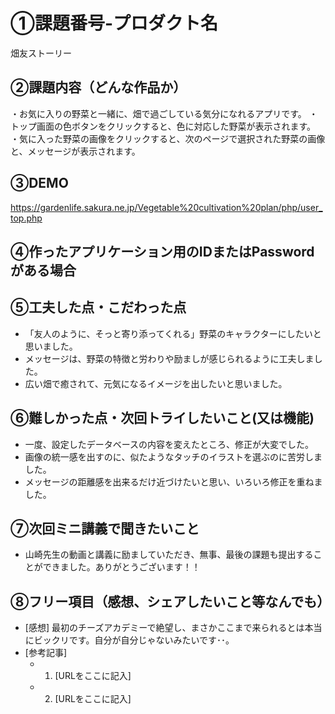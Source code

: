 # ①課題番号-プロダクト名

畑友ストーリー

## ②課題内容（どんな作品か）

・お気に入りの野菜と一緒に、畑で過ごしている気分になれるアプリです。
・トップ画面の色ボタンをクリックすると、色に対応した野菜が表示されます。
・気に入った野菜の画像をクリックすると、次のページで選択された野菜の画像と、メッセージが表示されます。

## ③DEMO

https://gardenlife.sakura.ne.jp/Vegetable%20cultivation%20plan/php/user_top.php

## ④作ったアプリケーション用のIDまたはPasswordがある場合

## ⑤工夫した点・こだわった点

- 「友人のように、そっと寄り添ってくれる」野菜のキャラクターにしたいと思いました。
- メッセージは、野菜の特徴と労わりや励ましが感じられるように工夫しました。
- 広い畑で癒されて、元気になるイメージを出したいと思いました。

## ⑥難しかった点・次回トライしたいこと(又は機能)

- 一度、設定したデータベースの内容を変えたところ、修正が大変でした。
- 画像の統一感を出すのに、似たようなタッチのイラストを選ぶのに苦労しました。
- メッセージの距離感を出来るだけ近づけたいと思い、いろいろ修正を重ねました。

## ⑦次回ミニ講義で聞きたいこと

- 山崎先生の動画と講義に励ましていただき、無事、最後の課題も提出することができました。ありがとうございます！！

## ⑧フリー項目（感想、シェアしたいこと等なんでも）

- [感想] 最初のチーズアカデミーで絶望し、まさかここまで来られるとは本当にビックリです。自分が自分じゃないみたいです･･。
- [参考記事]
  - 1. [URLをここに記入]
  - 2. [URLをここに記入]
